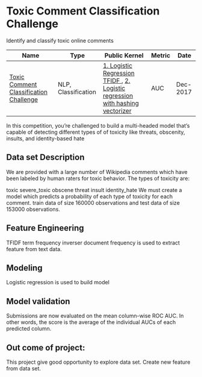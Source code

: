 # Toxic Comment Classification Challenge
Identify and classify toxic online comments

| Name | Type  | Public Kernel | Metric | Date |
| ------ | ------ | ------ | ------ | ------ | 
|[Toxic Comment Classification Challenge](https://www.kaggle.com/c/jigsaw-toxic-comment-classification-challenge)| NLP, Classification | [1. Logistic Regression TFIDF ](https://www.kaggle.com/sudhirnl7/logistic-regression-tfidf), [2. Logistic regression with hashing vectorizer](https://www.kaggle.com/sudhirnl7/logistic-regression-with-hashing-vectorizer) | AUC | Dec-2017|

In this competition, you’re challenged to build a multi-headed model that’s capable of detecting different types of of toxicity like threats, obscenity, insults, and identity-based hate

## Data set Description
We are provided with a large number of Wikipedia comments which have been labeled by human raters for toxic behavior. The types of toxicity are:

toxic
severe_toxic
obscene
threat
insult
identity_hate
We must create a model which predicts a probability of each type of toxicity for each comment. train data of size 160000 observations and test data of size 153000 observations.

## Feature Engineering
TFIDF term frequency inverser document frequency is used to extract feature from text data.

## Modeling
Logistic regression is used to build model

## Model validation
Submissions are now evaluated on the mean column-wise ROC AUC. In other words, the score is the average of the individual AUCs of each predicted column.

## Out come of project:
This project give good opportunity to explore data set. Create new feature from data  set.
